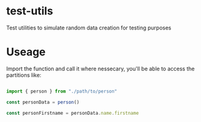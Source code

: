 # test-utils
Test utilities to simulate random data creation for testing purposes

# Useage
Import the function and call it where nessecary, you'll be able to access the partitions like:

```javascript

import { person } from "./path/to/person"

const personData = person()

const personFirstname = personData.name.firstname
```


